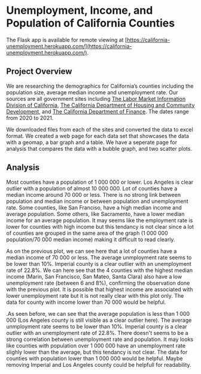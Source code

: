 # Unemployment, Income, and Population of California Counties
The Flask app is available for remote viewing at [https://california-unemployment.herokuapp.com/](https://california-unemployment.herokuapp.com/).

## Project Overview
We are researching the demographics for California’s counties including the
population size, average median income and unemployment rate. Our sources are all government
sites including <a href="https://www.labormarketinfo.edd.ca.gov">The Labor Market Information Division of
California</a>, <a href="https://www.hcd.ca.gov">The California Department of Housing and Community
Development</a>, and <a href="https://dof.ca.gov">The California Department of Finance</a>. The dates range from
2020 to 2021.

We downloaded files from each of the sites and converted the data to excel format. We created a web page for each
data set that showcases the data with a geomap, a bar graph and a table. We have a seperate page for analysis that
compares the data with a bubble graph, and two scatter plots.

## Analysis
Most counties have a population of 1 000 000 or lower. Los Angeles is clear outlier with a population of almost 10 000 000. Lot of counties have a median income around 70 000 or less. There is no strong link between population and median income or between population and unemployment rate. Some counties, like San Franciso, have a high median income and average population. Some others, like Sacramento, have a lower median income for an average population. It may seems like the employment rate is lower for counties with high income but this tendancy is not clear since a lot of counties are grouped in the same area of the graph (1 000 000 population/70 000 median income) making it difficult to read clearly. 

As on the previous plot, we can see here that a lot of counties have a median income of 70 000 or less. The average unmployment rate seems to be lower than 10%. Imperial county is a clear outlier with an unemployment rate of 22.8%. We can here see that the 4 counties with the highest median income (Marin, San Francisco, San Mateo, Santa Clara) also have a low unemployment rate (between 6 and 8%), confirming the observation done with the previous plot. It is possible that highest income are associated with lower unemployment rate but it is not really clear with this plot only. The data for county with income lower than 70 000 would be helpful.

.As seen before, we can see that the average population is less than 1 000 000 (Los Angeles county is still visible as a clear outlier here). The average unmployment rate seems to be lower than 10%. Imperial county is a clear outlier with an unemployment rate of 22.8%. There doesn't seems to be a strong correlation between unemployment rate and population. It may looks like counties with population over 1 000 000 have an unemployment rate slighly lower than the average, but this tendancy is not clear. The data for counties with population lower than 1 000 000 would be helpful. Maybe removing Imperial and Los Angeles county could be helpfull for readability.
